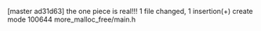 [master ad31d63] the one piece is real!!!
 1 file changed, 1 insertion(+)
 create mode 100644 more_malloc_free/main.h
